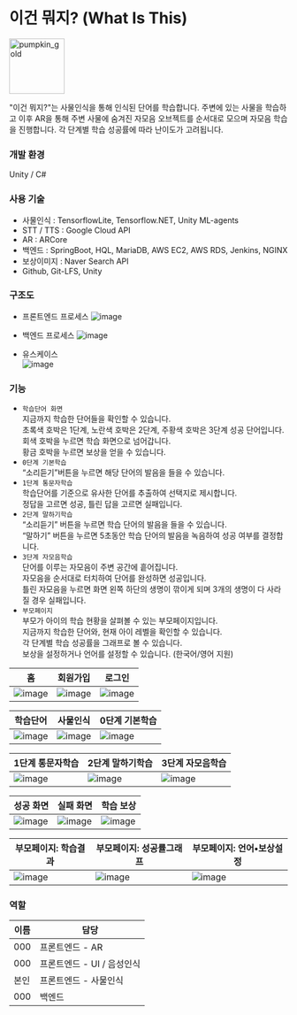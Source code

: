# 이건 뭐지? (What Is This)
<img width="100" alt="pumpkin_gold" src="https://github.com/Sao-jung-listens-well/WIT/assets/81304917/cfae966d-fdda-46f2-9d14-208c45f7a554">
 
 "이건 뭐지?"는 사물인식을 통해 인식된 단어를 학습합니다. 주변에 있는 사물을 학습하고 이후 AR을 통해 주변 사물에 숨겨진 자모음 오브젝트를 순서대로 모으며 자모음 학습을 진행합니다. 각 단계별 학습 성공률에 따라 난이도가 고려됩니다.


### 개발 환경
Unity / C#


### 사용 기술
-	사물인식 : TensorflowLite, Tensorflow.NET, Unity ML-agents
-	STT / TTS : Google Cloud API
-	AR : ARCore
-	백엔드 : SpringBoot, HQL, MariaDB, AWS EC2, AWS RDS, Jenkins, NGINX
-	보상이미지 : Naver Search API
-	Github, Git-LFS, Unity


### 구조도
- 프론트엔드 프로세스
![image](https://github.com/Sao-jung-listens-well/WIT/assets/81304917/a53e5031-a3b0-493e-bc82-dbf5dcf3e6e8)

- 백엔드 프로세스
![image](https://github.com/Sao-jung-listens-well/WIT/assets/81304917/07566798-a10a-4fd4-8e24-9ae1d7c6dd17)

- 유스케이스  
![image](https://github.com/Sao-jung-listens-well/WIT/assets/81304917/30b352e7-b2cb-477e-9488-668e3a798952)


### 기능

- `학습단어 화면`  
  지금까지 학습한 단어들을 확인할 수 있습니다.  
  초록색 호박은 1단계, 노란색 호박은 2단계, 주황색 호박은 3단계 성공 단어입니다.   
  회색 호박을 누르면 학습 화면으로 넘어갑니다.  
  황금 호박을 누르면 보상을 얻을 수 있습니다.  
- `0단계 기본학습`  
  “소리듣기”버튼을 누르면 해당 단어의 발음을 들을 수 있습니다.  
- `1단계 통문자학습`  
  학습단어를 기준으로 유사한 단어를 추출하여 선택지로 제시합니다.  
  정답을 고르면 성공, 틀린 답을 고르면 실패입니다.  
- `2단계 말하기학습`  
  “소리듣기” 버튼을 누르면 학습 단어의 발음을 들을 수 있습니다.  
  “말하기” 버튼을 누르면 5초동안 학습 단어의 발음을 녹음하여 성공 여부를 결정합니다.  
- `3단계 자모음학습`  
  단어를 이루는 자모음이 주변 공간에 흩어집니다.  
  자모음을 순서대로 터치하여 단어를 완성하면 성공입니다.  
  틀린 자모음을 누르면 화면 왼쪽 하단의 생명이 깎이게 되며
  3개의 생명이 다 사라질 경우 실패입니다.
- `부모페이지`  
  부모가 아이의 학습 현황을 살펴볼 수 있는 부모페이지입니다.  
  지금까지 학습한 단어와, 현재 아이 레벨을 확인할 수 있습니다.  
  각 단계별 학습 성공률을 그래프로 볼 수 있습니다.  
  보상을 설정하거나 언어를 설정할 수 있습니다. (한국어/영어 지원)


|**홈**  |**회원가입** |**로그인**  |
|---|---|---|
|![image](https://github.com/Sao-jung-listens-well/WIT/assets/81304917/17b9de04-0e9e-4004-8ad2-1b3eb18ae88c)|![image](https://github.com/Sao-jung-listens-well/WIT/assets/81304917/c7d19218-ecab-4d17-8974-c921596c8ae3)|![image](https://github.com/Sao-jung-listens-well/WIT/assets/81304917/cb98a148-caed-45d8-a43b-5d6b82c012b7)|  

|**학습단어**  |**사물인식** |**0단계 기본학습**  |
|---|---|---|
|![image](https://github.com/Sao-jung-listens-well/WIT/assets/81304917/892e11a6-0ba8-4900-87cb-fc80bdda941d)|![image](https://github.com/Sao-jung-listens-well/WIT/assets/81304917/2b3db342-83b2-4d3a-b5a7-3ef13dc039bb)|![image](https://github.com/Sao-jung-listens-well/WIT/assets/81304917/6cf24205-eac0-4ad1-a7fb-2c9233f41f97)|  

|**1단계 통문자학습**  |**2단계 말하기학습** |**3단계 자모음학습**  |
|---|---|---|
|![image](https://github.com/Sao-jung-listens-well/WIT/assets/81304917/805c3d1e-c98a-4d3d-8c56-5cdbba2806c8)|![image](https://github.com/Sao-jung-listens-well/WIT/assets/81304917/e867425b-441e-472e-b840-492449fc08b3)|![image](https://github.com/Sao-jung-listens-well/WIT/assets/81304917/41550b8e-637f-420e-a2ad-cab113c6e0b1)|  

|**성공 화면**  |**실패 화면** |**학습 보상**  |
|---|---|---|
|![image](https://github.com/Sao-jung-listens-well/WIT/assets/81304917/77263eb8-2b86-48b8-ada4-7f78e257fb93)|![image](https://github.com/Sao-jung-listens-well/WIT/assets/81304917/957636c5-66b4-4a46-9129-d9eb3e9c6d1c)|![image](https://github.com/Sao-jung-listens-well/WIT/assets/81304917/c22a9fc9-7e98-44e9-a9b0-65b01127c3eb)|  

|**부모페이지: 학습결과**  |**부모페이지: 성공률그래프** |**부모페이지: 언어•보상설정**  |
|---|---|---|
|![image](https://github.com/Sao-jung-listens-well/WIT/assets/81304917/3358fd98-7cf2-4d7e-8e70-3ddf81c5aef9)|![image](https://github.com/Sao-jung-listens-well/WIT/assets/81304917/3af348f6-d043-4d2c-b137-c6b92f9e3cf1)|![image](https://github.com/Sao-jung-listens-well/WIT/assets/81304917/96bf1356-53dc-4b6a-b468-1a66fbf1abea)|  

### 역할
|이름|담당|
|--|--|
|000|프론트엔드 - AR|
|000|프론트엔드 - UI / 음성인식|
|본인|프론트엔드 - 사물인식|
|000|백엔드|



